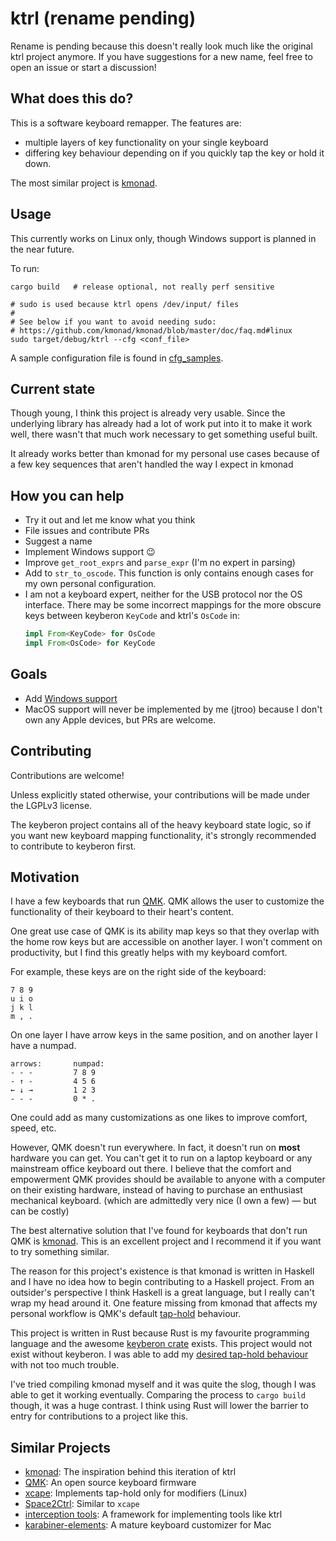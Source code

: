 # ktrl (rename pending)

Rename is pending because this doesn't really look much like the original ktrl
project anymore. If you have suggestions for a new name, feel free to open an
issue or start a discussion!

## What does this do?

This is a software keyboard remapper. The features are:
- multiple layers of key functionality on your single keyboard
- differing key behaviour depending on if you quickly tap the key or hold it down.

The most similar project is [kmonad](https://github.com/david-janssen/kmonad).

## Usage

This currently works on Linux only, though Windows support is planned in the near
future.

To run:

    cargo build   # release optional, not really perf sensitive

    # sudo is used because ktrl opens /dev/input/ files
    #
    # See below if you want to avoid needing sudo:
    # https://github.com/kmonad/kmonad/blob/master/doc/faq.md#linux
    sudo target/debug/ktrl --cfg <conf_file>

A sample configuration file is found in [cfg_samples](./cfg_samples/jtroo.kbd).

## Current state

Though young, I think this project is already very usable. Since the underlying
library has already had a lot of work put into it to make it work well, there
wasn't that much work necessary to get something useful built.

It already works better than kmonad for my personal use cases because of a few
key sequences that aren't handled the way I expect in kmonad

## How you can help

- Try it out and let me know what you think
- File issues and contribute PRs
- Suggest a name
- Implement Windows support 😉
- Improve `get_root_exprs` and `parse_expr` (I'm no expert in parsing)
- Add to `str_to_oscode`. This function is only contains enough cases for my
  own personal configuration.
- I am not a keyboard expert, neither for the USB protocol nor the OS interface.
  There may be some incorrect mappings for the more obscure keys between keyberon
  `KeyCode` and ktrl's `OsCode` in:
  ```rust
  impl From<KeyCode> for OsCode
  impl From<OsCode> for KeyCode
  ```

## Goals

- Add [Windows support](https://github.com/jtroo/ktrl/issues/2)
- MacOS support will never be implemented by me (jtroo) because I don't own
  any Apple devices, but PRs are welcome.

## Contributing

Contributions are welcome!

Unless explicitly stated otherwise, your contributions will be made under the
LGPLv3 license.

The keyberon project contains all of the heavy keyboard state logic, so if you
want new keyboard mapping functionality, it's strongly recommended to
contribute to keyberon first.

## Motivation

I have a few keyboards that run [QMK](https://docs.qmk.fm/#/). QMK allows the
user to customize the functionality of their keyboard to their heart's content.

One great use case of QMK is its ability map keys so that they overlap with the
home row keys but are accessible on another layer. I won't comment on
productivity, but I find this greatly helps with my keyboard comfort.

For example, these keys are on the right side of the keyboard:

    7 8 9
    u i o
    j k l
    m , .

On one layer I have arrow keys in the same position, and on another layer I
have a numpad.

    arrows:       numpad:
    - - -         7 8 9
    - ↑ -         4 5 6
    ← ↓ →         1 2 3
    - - -         0 * .

One could add as many customizations as one likes to improve comfort, speed,
etc.

However, QMK doesn't run everywhere. In fact, it doesn't run on **most**
hardware you can get. You can't get it to run on a laptop keyboard or any
mainstream office keyboard out there. I believe that the comfort and
empowerment QMK provides should be available to anyone with a computer on
their existing hardware, instead of having to purchase an enthusiast mechanical
keyboard. (which are admittedly very nice (I own a few) — but can be costly)

The best alternative solution that I've found for keyboards that don't run QMK is
[kmonad](https://github.com/david-janssen/kmonad). This is an excellent project
and I recommend it if you want to try something similar.

The reason for this project's existence is that kmonad is written in Haskell
and I have no idea how to begin contributing to a Haskell project. From an
outsider's perspective I think Haskell is a great language, but I really can't
wrap my head around it. One feature missing from kmonad that affects my
personal workflow is QMK's default
[tap-hold](https://docs.qmk.fm/#/tap_hold?id=tapping-force-hold) behaviour.

This project is written in Rust because Rust is my favourite programming
language and the awesome [keyberon crate](https://github.com/TeXitoi/keyberon)
exists. This project would not exist without keyberon. I was able to add my
[desired tap-hold behaviour](https://github.com/TeXitoi/keyberon/pull/85) with
not too much trouble.

I've tried compiling kmonad myself and it was quite the slog, though I was able
to get it working eventually. Comparing the process to `cargo build` though, it
was a huge contrast. I think using Rust will lower the barrier to entry for
contributions to a project like this.

## Similar Projects
- [kmonad](https://github.com/david-janssen/kmonad): The inspiration behind this iteration of ktrl
- [QMK](https://docs.qmk.fm/#/): An open source keyboard firmware
- [xcape](https://github.com/alols/xcape): Implements tap-hold only for modifiers (Linux)
- [Space2Ctrl](https://github.com/r0adrunner/Space2Ctrl): Similar to `xcape`
- [interception tools](https://gitlab.com/interception/linux/tools): A framework for implementing tools like ktrl
- [karabiner-elements](https://karabiner-elements.pqrs.org/): A mature keyboard customizer for Mac
